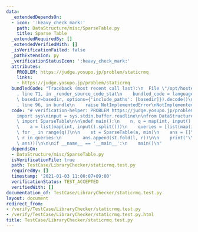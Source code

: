 ```yaml
---
data:
  _extendedDependsOn:
  - icon: ':heavy_check_mark:'
    path: DataStructure/misc/SparseTable.py
    title: Sparse Table
  _extendedRequiredBy: []
  _extendedVerifiedWith: []
  _isVerificationFailed: false
  _pathExtension: py
  _verificationStatusIcon: ':heavy_check_mark:'
  attributes:
    PROBLEM: https://judge.yosupo.jp/problem/staticrmq
    links:
    - https://judge.yosupo.jp/problem/staticrmq
  bundledCode: "Traceback (most recent call last):\n  File \"/opt/hostedtoolcache/Python/3.9.2/x64/lib/python3.9/site-packages/onlinejudge_verify/documentation/build.py\"\
    , line 71, in _render_source_code_stat\n    bundled_code = language.bundle(stat.path,\
    \ basedir=basedir, options={'include_paths': [basedir]}).decode()\n  File \"/opt/hostedtoolcache/Python/3.9.2/x64/lib/python3.9/site-packages/onlinejudge_verify/languages/python.py\"\
    , line 96, in bundle\n    raise NotImplementedError\nNotImplementedError\n"
  code: "# verification-helper: PROBLEM https://judge.yosupo.jp/problem/staticrmq\n\
    import sys\ninput = sys.stdin.buffer.readline\n\nfrom DataStructure.misc.SparseTable\
    \ import SparseTable\n\n\ndef main():\n    n, q = map(int, input().split())\n\
    \    a = list(map(int, input().split()))\n    queries = [list(map(int, input().split()))\
    \ for _ in range(q)]\n\n    st = SparseTable(a, min)\n    ans = []\n    for l,\
    \ r in queries:\n        ans.append(st.fold(l, r))\n\n    print('\\n'.join(map(str,\
    \ ans)))\n\n\nif __name__ == '__main__':\n    main()\n"
  dependsOn:
  - DataStructure/misc/SparseTable.py
  isVerificationFile: true
  path: TestCase/LibraryChecker/staticrmq.test.py
  requiredBy: []
  timestamp: '2021-01-03 11:00:07+09:00'
  verificationStatus: TEST_ACCEPTED
  verifiedWith: []
documentation_of: TestCase/LibraryChecker/staticrmq.test.py
layout: document
redirect_from:
- /verify/TestCase/LibraryChecker/staticrmq.test.py
- /verify/TestCase/LibraryChecker/staticrmq.test.py.html
title: TestCase/LibraryChecker/staticrmq.test.py
---
```

